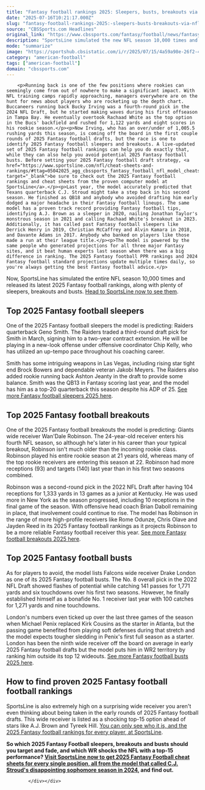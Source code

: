 ```yaml
---
title: "Fantasy football rankings 2025: Sleepers, busts, breakouts via NFL model that called C.J. Stroud's off year"
date: "2025-07-16T10:21:17.000Z"
slug: "fantasy-football-rankings-2025:-sleepers-busts-breakouts-via-nfl-model-that-called-c.j.-stroud's-off-year"
source: "CBSSports.com Headlines"
original_link: "https://www.cbssports.com/fantasy/football/news/fantasy-football-rankings-2025-sleepers-busts-breakouts-via-nfl-model-that-called-c-j-strouds-off-year/"
description: "SportsLine simulated the new NFL season 10,000 times and identified 2025 Fantasy football sleepers, breakouts and busts for upcoming drafts"
mode: "summarize"
image: "https://sportshub.cbsistatic.com/i/r/2025/07/15/4a59a98e-26f2-455b-b05d-89999218836d/thumbnail/1200x675/004bad9c392d7221c9ae71331942eb90/drake-london-falcons-getty-images.jpg"
category: "american-football"
tags: ["american-football"]
domain: "cbssports.com"
---
```

<div id="readability-page-1" class="page"><div>
        
        
                            
                
        <p>Running back is one of the few positions where rookies can seemingly come from out of nowhere to make a significant impact. With NFL training camps rapidly approaching, managers everywhere are on the hunt for news about players who are rocketing up the depth chart. Buccaneers running back Bucky Irving was a fourth-round pick in the 2024 NFL Draft, but he started making waves during his first offseason in Tampa Bay. He eventually overtook Rachaad White as the top option in the Bucs' backfield and rushed for 1,122 yards and eight scores in his rookie season.</p><p>Now Irving, who has an over/under of 1,005.5 rushing yards this season, is coming off the board in the first couple rounds of 2025 Fantasy football drafts, but the race is one to identify 2025 Fantasy football sleepers and breakouts. A live-updated set of 2025 Fantasy football rankings can help you do exactly that, while they can also help you avoid potential 2025 Fantasy football busts. Before setting your 2025 Fantasy football draft strategy, <a href="https://www.sportsline.com/nfl/cheat-sheets-and-rankings/#ttag=05042025_agg_cbssports_fantasy_football_nfl_model_cheatsheetscombined" target="_blank">be sure to check out the 2025 Fantasy football rankings and cheat sheets from the proven computer model at SportsLine</a>.</p><p>Last year, the model accurately predicted that Texans quarterback C.J. Stroud might take a step back in his second season. He finished as QB18 and anybody who avoided drafting him early dodged a major headache in their Fantasy football lineups. The same model has a proven track record providing Fantasy football tips, identifying A.J. Brown as a sleeper in 2020, nailing Jonathan Taylor's monstrous season in 2021 and calling Rachaad White's breakout in 2023. Additionally, it has called past Fantasy football sleepers like Derrick Henry in 2019, Christian McCaffrey and Alvin Kamara in 2018, and Davante Adams in 2017. Anybody who banked on players like those made a run at their league title.</p><p>The model is powered by the same people who generated projections for all three major Fantasy sites, and it beat human experts last season when there was a big difference in ranking. The 2025 Fantasy football PPR rankings and 2024 Fantasy football standard projections update multiple times daily, so you're always getting the best Fantasy football advice.</p>
        

<p>Now, SportsLine has simulated the entire NFL season 10,000 times and released its latest 2025 Fantasy football rankings, along with plenty of sleepers, breakouts and busts.&nbsp;<a href="https://www.sportsline.com/nfl/cheat-sheets-and-rankings/#ttag=05042025_agg_cbssports_fantasy_football_nfl_model_cheatsheetscombined" target="_blank">Head to SportsLine now to see them</a>.&nbsp;</p><h2>Top 2025 Fantasy football sleepers</h2><p>One of the 2025 Fantasy football sleepers the model is predicting: Raiders quarterback Geno Smith. The Raiders traded a third-round draft pick for Smith in March, signing him to a two-year contract extension. He will be playing in a new-look offense under offensive coordinator Chip Kelly, who has utilized an up-tempo pace throughout his coaching career.</p><p>Smith has some intriguing weapons in Las Vegas, including rising star tight end Brock Bowers and dependable veteran Jakobi Meyers. The Raiders also added rookie running back Ashton Jeanty in the draft to provide some balance. Smith was the QB13 in Fantasy scoring last year, and the model has him as a top-20 quarterback this season despite his ADP of 25.&nbsp;<a href="https://www.sportsline.com/nfl/cheat-sheets-and-rankings/#ttag=05042025_agg_cbssports_fantasy_football_nfl_model_cheatsheetscombined" target="_blank">See more Fantasy football sleepers 2025 here</a>.</p>
        

<h2>Top 2025 Fantasy football breakouts</h2><p>One of the 2025 Fantasy football breakouts the model is predicting: Giants wide receiver Wan'Dale Robinson. The 24-year-old receiver enters his fourth NFL season, so although he's later in his career than your typical breakout, Robinson isn't much older than the incoming rookie class. Robinson played his entire rookie season at 21 years old, whereas many of the top rookie receivers are entering this season at 22. Robinson had more receptions (93) and targets (140) last year than in his first two seasons combined.</p><p>Robinson was a second-round pick in the 2022 NFL Draft after having 104 receptions for 1,333 yards in 13 games as a junior at Kentucky. He was used more in New York as the season progressed, including 10 receptions in the final game of the season. With offensive head coach Brian Daboll remaining in place, that involvement could continue to rise. The model has Robinson in the range of more high-profile receivers like Rome Odunze, Chris Olave and Jayden Reed in its 2025 Fantasy football rankings as it projects Robinson to be a more reliable Fantasy football receiver this year.&nbsp;<a href="https://www.sportsline.com/nfl/cheat-sheets-and-rankings/#ttag=05042025_agg_cbssports_fantasy_football_nfl_model_cheatsheetscombined" target="_blank">See more Fantasy football breakouts 2025 here</a>.</p><h2>Top 2025 Fantasy football busts</h2><p>As for players to avoid, the model lists Falcons wide receiver Drake London as one of its 2025 Fantasy football busts. The No. 8 overall pick in the 2022 NFL Draft showed flashes of potential while catching 141 passes for 1,771 yards and six touchdowns over his first two seasons. However, he finally established himself as a bonafide No. 1 receiver last year with 100 catches for 1,271 yards and nine touchdowns.</p>
        

<p>London's numbers even ticked up over the last three games of the season when Michael Penix replaced Kirk Cousins as the starter in Atlanta, but the passing game benefited from playing soft defenses during that stretch and the model expects tougher sledding in Penix's first full season as a starter. London has been the ninth wide receiver off the board on average in early 2025 Fantasy football drafts but the model puts him in WR2 territory by ranking him outside its top 12 wideouts.&nbsp;<a href="https://www.sportsline.com/nfl/cheat-sheets-and-rankings/#ttag=05042025_agg_cbssports_fantasy_football_nfl_model_cheatsheetscombined" target="_blank">See more Fantasy football busts 2025 here</a>.</p><h2>How to find proven 2025 Fantasy football football rankings</h2><p>SportsLine is also extremely high on a surprising wide receiver you aren't even thinking about being taken in the early rounds of 2025 Fantasy football drafts. This wide receiver is listed as a shocking top-15 option ahead of stars like A.J. Brown and Tyreek Hill.&nbsp;<a href="https://www.sportsline.com/nfl/cheat-sheets-and-rankings/#ttag=05042025_agg_cbssports_fantasy_football_nfl_model_cheatsheetscombined" target="_blank">You can only see who it is, and the 2025 Fantasy football rankings for every player, at SportsLine</a>.</p><p><strong>So which 2025 Fantasy Football sleepers, breakouts and busts should you target and fade, and which WR shocks the NFL with a top-15 performance? <a href="https://www.sportsline.com/nfl/cheat-sheets-and-rankings/#ttag=05042025_agg_cbssports_fantasy_football_nfl_model_cheatsheetscombined" target="_blank">Visit SportsLine now to get 2025 Fantasy Football cheat sheets for every single position, all from the model that called C.J. Stroud's disappointing sophomore season in 2024</a>, and find out.</strong></p>
        




        
            </div></div>